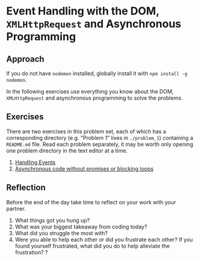 # Event Handling with the DOM, `XMLHttpRequest` and Asynchronous Programming

## Approach

If you do not have `nodemon` installed, globally install it with `npm install -g nodemon`.

In the following exercises use everything you know about the DOM, `XMLHttpRequest` and asynchronous programming to solve the problems.

## Exercises

There are two exercises in this problem set, each of which has a corresponding directory (e.g. "Problem 1" lives in `./problem_1`) containing a `README.md` file. Read each problem separately, it may be worth only opening one problem directory in the text editor at a time.

1. [Handling Events](problem_1/README.md)
1. [Asynchronous code without promises or blocking loops](problem_2/README.md)

## Reflection

Before the end of the day take time to reflect on your work with your partner.

1. What things got you hung up?
1. What was your biggest takeaway from coding today?
1. What did you struggle the most with?
1. Were you able to help each other or did you frustrate each other? If you found yourself frustrated, what did you do to help alleviate the frustration? ?
